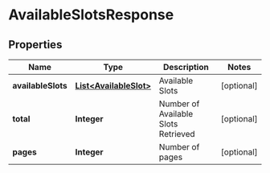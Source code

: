 
# AvailableSlotsResponse

## Properties
Name | Type | Description | Notes
------------ | ------------- | ------------- | -------------
**availableSlots** | [**List&lt;AvailableSlot&gt;**](AvailableSlot.md) | Available Slots |  [optional]
**total** | **Integer** | Number of Available Slots Retrieved |  [optional]
**pages** | **Integer** | Number of pages |  [optional]




